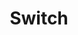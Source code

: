 ---
title: "Switch"
description: A switch component for Rivet
thumbnail: "switch-thumbnail.png"
packageName: rivet-switch
npm: true
repo: https://github.com/indiana-university/rivet-switch
demo: https://indiana-university.github.io/rivet-switch/
status: Alpha
addOnTags:
  - All
  - Forms
---